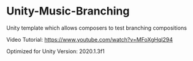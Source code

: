 # Unity-Music-Branching
Unity template which allows composers to test branching compositions

Video Tutorial:
https://www.youtube.com/watch?v=MFoXgHql294

Optimized for Unity Version:
2020.1.3f1
